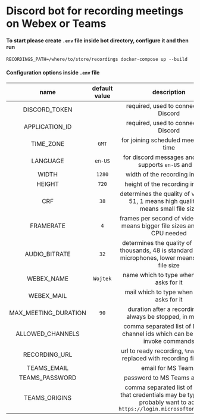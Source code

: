 # Discord bot for recording meetings on Webex or Teams

#### To start please create `.env` file inside bot directory, configure it and then run

```
RECORDINGS_PATH=/where/to/store/recordings docker-compose up --build
```

#### Configuration options inside `.env` file

|         name         | default value |                                                         description                                                          |
| :------------------: | :-----------: | :--------------------------------------------------------------------------------------------------------------------------: |
|    DISCORD_TOKEN     |               |                                            required, used to connect with Discord                                            |
|    APPLICATION_ID    |               |                                            required, used to connect with Discord                                            |
|      TIME_ZONE       |     `GMT`     |                                            for joining scheduled meetings on time                                            |
|       LANGUAGE       |    `en-US`    |                                  for discord messages and dates, supports `en-US` and `pl`                                   |
|        WIDTH         |    `1280`     |                                               width of the recording in pixels                                               |
|        HEIGHT        |     `720`     |                                              height of the recording in pixels                                               |
|         CRF          |     `38`      |                    determines the quality of video, 1-51, 1 means high quality, 51 means small file size                     |
|      FRAMERATE       |      `4`      |                       frames per second of video, higher means bigger file sizes and better CPU needed                       |
|    AUDIO_BITRATE     |     `32`      |       determines the quality of audio in thousands, 48 is standard for most microphones, lower means smaller file size       |
|      WEBEX_NAME      |   `Wojtek`    |                                          name which to type when webex asks for it                                           |
|      WEBEX_MAIL      |               |                                          mail which to type when webex asks for it                                           |
| MAX_MEETING_DURATION |     `90`      |                                duration after a recording will always be stopped, in minutes                                 |
|   ALLOWED_CHANNELS   |               |                       comma separated list of Discord channel ids which can be used to invoke commands                       |
|    RECORDING_URL     |               |                           url to ready recording, `%name%` gets replaced with recording file name                            |
|     TEAMS_EMAIL      |               |                                                      email for MS Teams                                                      |
|    TEAMS_PASSWORD    |               |                                                 password to MS Teams account                                                 |
|    TEAMS_ORIGINS     |               | comma separated list of origins that credentials may be typed into, probably want to add `https://login.microsoftonline.com` |
